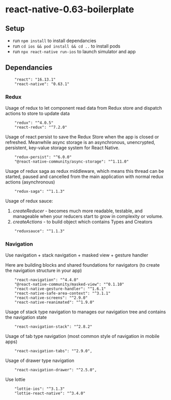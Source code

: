 # react-native-0.63-boilerplate

## Setup

- run `npm install` to install dependancies
- run `cd ios && pod install && cd ..` to install pods
- run `npx react-native run-ios` to launch simulator and app

## Dependancies

```
    "react": "16.13.1"
    "react-native": "0.63.1"
```

### Redux

Usage of redux to let component read data from Redux store and dispatch actions to store to update data

```
    "redux": "^4.0.5"
    "react-redux": "^7.2.0"
```

Usage of react persist to save the Redux Store when the app is closed or refreshed. Meanwhile async storage is an asynchronous, unencrypted, persistent, key-value storage system for React Native.

```
    "redux-persist": "^6.0.0"
    "@react-native-community/async-storage": "^1.11.0"
```

Usage of redux saga as redux middleware, which means this thread can be started, paused and cancelled from the main application with normal redux actions (asynchronous)

```
    "redux-saga": "^1.1.3"
```

Usage of redux sauce:

1. _createReducer_ - becomes much more readable, testable, and manageable when your reducers start to grow in complexity or volume.
2. _createActions_ - to build object which contains Types and Creators

```
    "reduxsauce": "^1.1.3"
```

### Navigation

Use navigation + stack navigation + masked view + gesture handler

Here are building blocks and shared foundations for navigators (to create the navigation structure in your app)

```
    "react-navigation": "^4.4.0"
    "@react-native-community/masked-view": "^0.1.10"
    "react-native-gesture-handler": "^1.6.1"
    "react-native-safe-area-context": "^3.1.1"
    "react-native-screens": "^2.9.0"
    "react-native-reanimated": "^1.9.0"
```

Usage of stack type navigation to manages our navigation tree and contains the navigation state

```
    "react-navigation-stack": "^2.8.2"
```

Usage of tab type navigation (most common style of navigation in mobile apps)

```
    "react-navigation-tabs": "^2.9.0",
```

Usage of drawer type navigation

```
    "react-navigation-drawer": "^2.5.0",
```

Use lottie

```
    "lottie-ios": "^3.1.3"
    "lottie-react-native": "^3.4.0"
```

